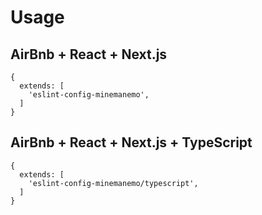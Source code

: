 # Usage

## AirBnb + React + Next.js

```
{
  extends: [
    'eslint-config-minemanemo',
  ]
}
```

## AirBnb + React + Next.js + TypeScript

```
{
  extends: [
    'eslint-config-minemanemo/typescript',
  ]
}
```
